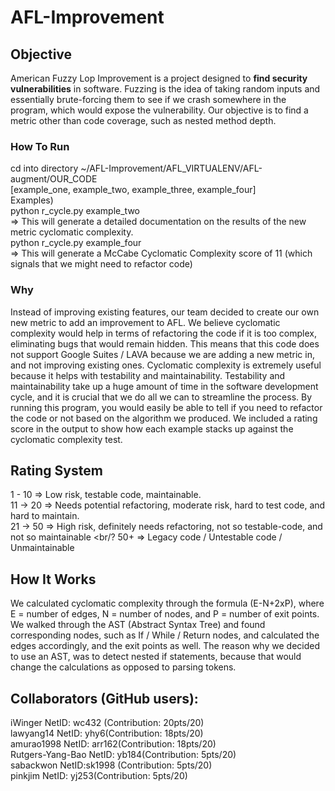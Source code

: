 # AFL-Improvement

## Objective

American Fuzzy Lop Improvement is a project designed to **find security vulnerabilities** in software. Fuzzing is the idea of taking random inputs and essentially brute-forcing them to see if we crash somewhere in the program, which would expose the vulnerability. Our objective is to find a metric other than code coverage, such as nested method depth.

### How To Run
cd into directory ~/AFL-Improvement/AFL_VIRTUALENV/AFL-augment/OUR_CODE
<br/>
[example_one, example_two, example_three, example_four]
<br/>
Examples)
<br/>
python r_cycle.py example_two
<br/>
=> This will generate a detailed documentation on the results of the new metric cyclomatic complexity.
<br/>
python r_cycle.py example_four
<br/>
=> This will generate a McCabe Cyclomatic Complexity score of 11 (which signals that we might need to refactor code)

### Why
Instead of improving existing features, our team decided to create our own new metric to add an improvement to AFL. We believe cyclomatic complexity would help in terms of refactoring the code if it is too complex, eliminating bugs that would remain hidden. This means that this code does not support Google Suites / LAVA because we are adding a new metric in, and not improving existing ones.
Cyclomatic complexity is extremely useful because it helps with testability and maintainability. Testability and maintainability take up a huge amount of time in the software development cycle, and it is crucial that we do all we can to streamline the process. By running this program, you would easily be able to tell if you need to refactor the code or not based on the algorithm we produced. We included a rating score in the output to show how each example stacks up against the cyclomatic complexity test. 

## Rating System
1 - 10 => Low risk, testable code, maintainable.
<br/>
11 -> 20 => Needs potential refactoring, moderate risk, hard to test code, and hard to maintain.
<br/>
21 -> 50 => High risk, definitely needs refactoring, not so testable-code, and not so maintainable
<br/?
50+ => Legacy code / Untestable code / Unmaintainable

## How It Works
We calculated cyclomatic complexity through the formula (E-N+2xP), where E = number of edges, N = number of nodes, and P = number of exit points. We walked through the AST (Abstract Syntax Tree) and found corresponding nodes, such as If / While / Return nodes, and calculated the edges accordingly, and the exit points as well. The reason why we decided to use an AST, was to detect nested if statements, because that would change the calculations as opposed to parsing tokens.


## Collaborators (GitHub users):

iWinger NetID: wc432 (Contribution: 20pts/20)
<br/>
lawyang14 NetID: yhy6(Contribution: 18pts/20)
<br/>
amurao1998 NetID: arr162(Contribution: 18pts/20)
<br/>
Rutgers-Yang-Bao NetID: yb184(Contribution: 5pts/20) 
<br/>
sabackwon NetID:sk1998 (Contribution: 5pts/20)
<br/>
pinkjim NetID: yj253(Contribution: 5pts/20)

